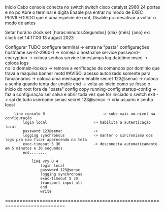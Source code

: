 Início
    Cabo console conecta no switch switch cisco catalyst 2960 24 portas e no pc
    Abre o terminal e digita Enable pra entrar no modo de EXEC PRIVILEGIADO que é uma espécie de root, Disable pra desativar a voltar o modo de antes

Setar horário
    clock set [horas:minutos:Segundos] {dia} {mês} {ano}
    ex: clock set 14:17:00 13 august 2023

Configurar TUDO
    configure terminal                      -> entra na "pasta" configurações
        hostname sw-l2-2960-1                   -> nomeia o hostname
        service password-encryption             -> coloca senhas
        service timestamps log datetime msec    -> coloca logs  
        no ip domain-lookup                     -> remove a verificação de comandos por dominio que trava a maquina
        banner motd #AVISO: acesso autorizado somente para funcionarios    -> coloca uma mensagem
        enable secret 123@senac                 -> coloca a senha quando tenta dar enable 
        end                                     -> volta ao inicio como se fosse o inicio do root fora da "pasta" config
        copy running-config startup-config      -> faz a configuração ser salva e abrir toda vez que for iniciado o switch
        exit                                    -> sai de tudo
        username senac secret 123@senac         -> cria usuario e senha local
        
        line console 0                          -> sobe mais um nivel na configuração 
            login local                     -> habilita a autenticação local
            password 123@senac              -> 
            logging synchronous             -> manter o sincronismo dos logs pra nao ficar aparecendo na tela
            exec-timeout 5 30               -> desconecta automaticamente em 5 minutos e 30 segundos
            end........
                
                line vry 0 4 
                    login local
                    password 123@senac
                    logging synchronous
                    exec-timeout 5 30 
                    transport input all
                    end
                    write

                    
===========================================================================
